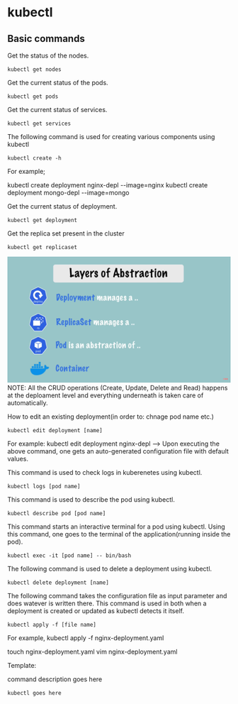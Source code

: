 # kubectl

## Basic commands


Get the status of the nodes.

~~~
kubectl get nodes
~~~

Get the current status of the pods.

~~~
kubectl get pods
~~~


Get the current status of services.

~~~
kubectl get services
~~~


The following command is used for creating various components using kubectl
~~~
kubectl create -h
~~~

For example;

kubectl create deployment nginx-depl --image=nginx
kubectl create deployment mongo-depl --image=mongo


Get the current status of deployment.

~~~
kubectl get deployment
~~~

Get the replica set present in the cluster

~~~
kubectl get replicaset
~~~

![layersofabsraction](https://github.com/syedumerahmedcode/kubernetes/blob/master/images/layersofabsraction.png)
NOTE: All the CRUD operations (Create, Update, Delete and Read) happens at the deploament level and everything underneath is taken care of automatically.



How to edit an existing deployment(in order to: chnage pod name etc.)

~~~
kubectl edit deployment [name]
~~~
 For example: kubectl edit deployment nginx-depl
--> Upon executing the above command, one gets an auto-generated configuration file with default values.


This command is used to check logs in kuberenetes using kubectl.

~~~
kubectl logs [pod name]
~~~


This command is used to describe the pod using kubectl.

~~~
kubectl describe pod [pod name]
~~~


This command starts an interactive terminal for a pod using kubectl. Using this command, one goes to the terminal of the application(running inside the pod).

~~~
kubectl exec -it [pod name] -- bin/bash
~~~


The following command is used to delete a deployment using kubectl.

~~~
kubectl delete deployment [name]
~~~

The following command takes the configuration file as input parameter and does watever is written there. This command is used in both when a deployment is created or updated as kubectl detects it itself.

~~~
kubectl apply -f [file name]
~~~

For example, kubectl apply -f nginx-deployment.yaml

touch nginx-deployment.yaml
vim nginx-deployment.yaml







Template:

command description goes here

~~~
kubectl goes here
~~~
